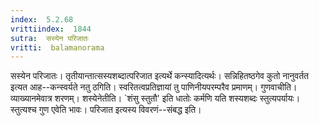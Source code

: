 ```yaml
---
index:  5.2.68
vrittiindex:  1844
sutra:  सस्येन परिजातः
vritti:  balamanorama 
---
```


सस्येन परिजातः। तृतीयान्तात्सस्यशब्दात्परिजात इत्यर्थे कन्स्यादित्यर्थः। सन्निहितष्ठगेव कुतो नानुवर्तत इत्यत आह--कन्स्वर्यते नतु ठगिति। स्वरितत्वप्रतिज्ञायां तु पाणिनीयपरम्परैव प्रमाणम्। गुणवाचीति। व्याख्यानमेवात्र शरणम्। शस्येनेतीति। `शंसु स्तुतौ' इति धातोः कर्मणि यति शस्यशब्दः स्तुत्यपर्यायः। स्तुत्यश्च गुण एवेति भावः। परिजात इत्यस्य विवरणं--संबद्ध इति। 

